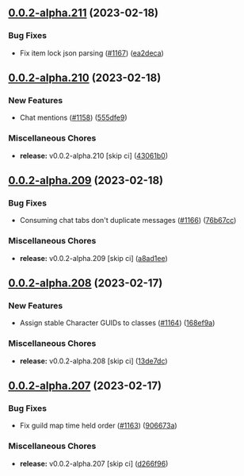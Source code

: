 ## [0.0.2-alpha.211](https://github.com/Wynntils/Artemis/compare/v0.0.2-alpha.210...v0.0.2-alpha.211) (2023-02-18)


### Bug Fixes

* Fix item lock json parsing ([#1167](https://github.com/Wynntils/Artemis/issues/1167)) ([ea2deca](https://github.com/Wynntils/Artemis/commit/ea2decad35e8856541beccf15cf644a9dc91e777))

## [0.0.2-alpha.210](https://github.com/Wynntils/Artemis/compare/v0.0.2-alpha.209...v0.0.2-alpha.210) (2023-02-18)


### New Features

* Chat mentions ([#1158](https://github.com/Wynntils/Artemis/issues/1158)) ([555dfe9](https://github.com/Wynntils/Artemis/commit/555dfe9470c00f0f06b0e237e20e40614970c3fd))


### Miscellaneous Chores

* **release:** v0.0.2-alpha.210 [skip ci] ([43061b0](https://github.com/Wynntils/Artemis/commit/43061b0ee4242d64d1953fee20b6fc16abfea844))

## [0.0.2-alpha.209](https://github.com/Wynntils/Artemis/compare/v0.0.2-alpha.208...v0.0.2-alpha.209) (2023-02-18)


### Bug Fixes

* Consuming chat tabs don't duplicate messages ([#1166](https://github.com/Wynntils/Artemis/issues/1166)) ([76b67cc](https://github.com/Wynntils/Artemis/commit/76b67ccf2d598fcf5ee865a371f3c1865aa4b407))


### Miscellaneous Chores

* **release:** v0.0.2-alpha.209 [skip ci] ([a8ad1ee](https://github.com/Wynntils/Artemis/commit/a8ad1eeb7feb133b163ed7b987dbd3d5f505096b))

## [0.0.2-alpha.208](https://github.com/Wynntils/Artemis/compare/v0.0.2-alpha.207...v0.0.2-alpha.208) (2023-02-17)


### New Features

* Assign stable Character GUIDs to classes ([#1164](https://github.com/Wynntils/Artemis/issues/1164)) ([168ef9a](https://github.com/Wynntils/Artemis/commit/168ef9a98b5eb7c9ae972886e8d669f27f348714))


### Miscellaneous Chores

* **release:** v0.0.2-alpha.208 [skip ci] ([13de7dc](https://github.com/Wynntils/Artemis/commit/13de7dcba02cf8da9ceb2d59659fdbf7ab683d53))

## [0.0.2-alpha.207](https://github.com/Wynntils/Artemis/compare/v0.0.2-alpha.206...v0.0.2-alpha.207) (2023-02-17)


### Bug Fixes

* Fix guild map time held order ([#1163](https://github.com/Wynntils/Artemis/issues/1163)) ([906673a](https://github.com/Wynntils/Artemis/commit/906673ad397855d999a298b97c8b2fc897428664))


### Miscellaneous Chores

* **release:** v0.0.2-alpha.207 [skip ci] ([d266f96](https://github.com/Wynntils/Artemis/commit/d266f96a97e57837196186f63ee8d64c70317230))

